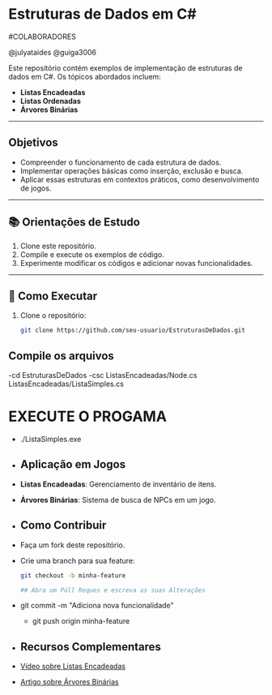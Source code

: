 # Estruturas de Dados em C#

#COLABORADORES

@julyataides
@guiga3006

Este repositório contém exemplos de implementação de estruturas de dados em C#. Os tópicos abordados incluem:

- **Listas Encadeadas**
- **Listas Ordenadas**
- **Árvores Binárias**

---

## Objetivos

- Compreender o funcionamento de cada estrutura de dados.
- Implementar operações básicas como inserção, exclusão e busca.
- Aplicar essas estruturas em contextos práticos, como desenvolvimento de jogos.

---

## 📚 Orientações de Estudo

1. Clone este repositório.
2. Compile e execute os exemplos de código.
3. Experimente modificar os códigos e adicionar novas funcionalidades.

---

## 🚀 Como Executar

1. Clone o repositório:
   ```bash
   git clone https://github.com/seu-usuario/EstruturasDeDados.git

## Compile os arquivos 

-cd EstruturasDeDados
-csc ListasEncadeadas/Node.cs ListasEncadeadas/ListaSimples.cs

# EXECUTE O PROGAMA 

- ./ListaSimples.exe

- ## Aplicação em Jogos
- **Listas Encadeadas**: Gerenciamento de inventário de itens.
- **Árvores Binárias**: Sistema de busca de NPCs em um jogo.

- ## Como Contribuir
- Faça um fork deste repositório.
- Crie uma branch para sua feature:
  ```bash
  git checkout -b minha-feature

  ## Abra um Púll Reques e escreva as suas Alterações

 - git commit -m "Adiciona nova funcionalidade"
   - git push origin minha-feature
     
- ## Recursos Complementares
- [Vídeo sobre Listas Encadeadas](https://www.youtube.com/watch?v=biTMaMxWLRc&list=PLqJK4Oyr5WSgPpLg-lZJfJZN0DQ5bwrfP)
- [Artigo sobre Árvores Binárias](https://rafaelherbert.github.io/arvores-binarias-em-c/)
